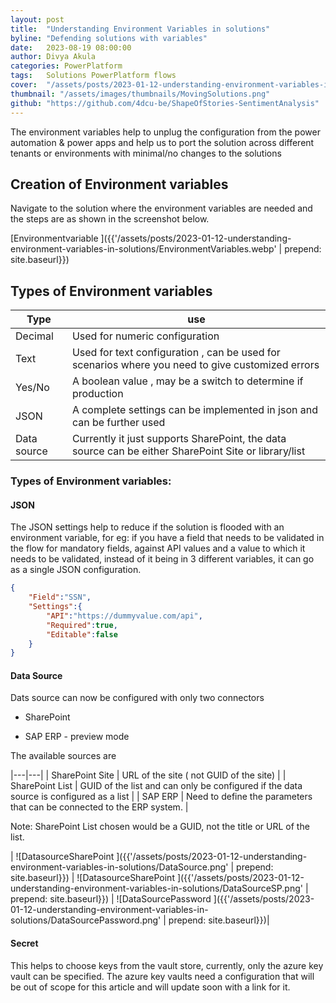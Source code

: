 ```yaml
---
layout: post
title:  "Understanding Environment Variables in solutions"
byline: "Defending solutions with variables"
date:   2023-08-19 08:00:00
author: Divya Akula
categories: PowerPlatform
tags:	Solutions PowerPlatform flows
cover:  "/assets/posts/2023-01-12-understanding-environment-variables-in-solutions/MovingSolutions.png"
thumbnail: "/assets/images/thumbnails/MovingSolutions.png"
github: "https://github.com/4dcu-be/ShapeOfStories-SentimentAnalysis"
---
```

The environment variables help to unplug the configuration from the power automation & power apps and help us to port the solution across different tenants or environments with minimal/no changes to the solutions



## Creation of Environment variables

  Navigate to the solution where the environment variables are needed and the steps are as shown in the screenshot below.

  [Environmentvariable ]({{'/assets/posts/2023-01-12-understanding-environment-variables-in-solutions/EnvironmentVariables.webp' | prepend: site.baseurl}})

## Types of Environment variables

| Type | use |
|---|---|
| Decimal | Used for numeric configuration |
| Text | Used for text configuration , can be used for scenarios where you need to give customized errors |
| Yes/No | A boolean value , may be a switch to determine if production  |
| JSON | A complete settings can be implemented in json and can be further used |
| Data source | Currently it just supports SharePoint, the data source can be either SharePoint Site or library/list |

### Types of Environment variables:

#### JSON

 The JSON settings help to reduce if the solution is flooded with an environment variable, for eg: if you have a field that needs to be validated in the flow for mandatory fields, against API values and a value to which it needs to be validated, instead of it being in 3 different variables, it can go as a single JSON configuration.
  
``` json
{
    "Field":"SSN",
    "Settings":{
        "API":"https://dummyvalue.com/api",
        "Required":true,
        "Editable":false
    }
}
```

#### Data Source

Dats source can now be configured with only two connectors

* SharePoint

* SAP ERP - preview mode

The available sources are

|---|---|
| SharePoint Site | URL of the site ( not GUID of the site) |
| SharePoint List | GUID of the list and can only be configured if the data source is configured as a list |
| SAP ERP | Need to define the parameters that can be connected to the ERP system. |

Note: SharePoint List chosen would be a GUID, not the title or URL of the list.


| ![DatasourceSharePoint ]({{'/assets/posts/2023-01-12-understanding-environment-variables-in-solutions/DataSource.png' | prepend: site.baseurl}}) | ![DatasourceSharePoint ]({{'/assets/posts/2023-01-12-understanding-environment-variables-in-solutions/DataSourceSP.png' | prepend: site.baseurl}}) |
![DataSourcePassword ]({{'/assets/posts/2023-01-12-understanding-environment-variables-in-solutions/DataSourcePassword.png' | prepend: site.baseurl}})|

#### Secret

This helps to choose keys from the vault store, currently, only the azure key vault can be specified. The azure key vaults need a configuration that will be out of scope for this article and will update soon with a link for it.

